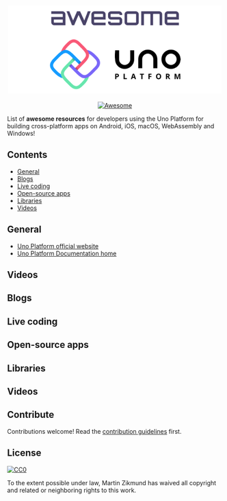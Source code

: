 <div align="center">
	<div>
		<img width="500" src="media/logo.png" alt="Awesome Uno Platform">
	</div>
	<br>
	<a href="https://awesome.re">
		<img src="https://awesome.re/badge-flat2.svg" alt="Awesome">
	</a>
</div>

List of **awesome resources** for developers using the Uno Platform for building cross-platform apps on Android, iOS, macOS, WebAssembly and Windows!


## Contents

- [General](#general)
- [Blogs](#blogs)
- [Live coding](#live-coding)
- [Open-source apps](#open-source-apps)
- [Libraries](#libraries)
- [Videos](#videos)

## General

- [Uno Platform official website](https://platform.uno)
- [Uno Platform Documentation home](https://platform.uno/docs/articles/intro.html)

## Videos

## Blogs

## Live coding

## Open-source apps

## Libraries

## Videos

## Contribute

Contributions welcome! Read the [contribution guidelines](contributing.md) first.


## License

[![CC0](https://mirrors.creativecommons.org/presskit/buttons/88x31/svg/cc-zero.svg)](https://creativecommons.org/publicdomain/zero/1.0)

To the extent possible under law, Martin Zikmund has waived all copyright and
related or neighboring rights to this work.
